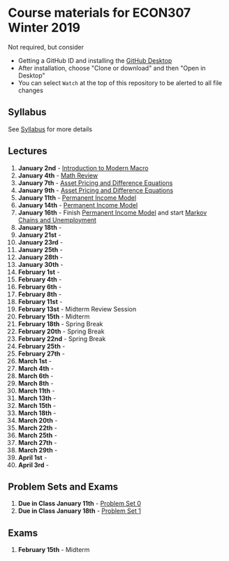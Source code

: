 # Course materials for ECON307 Winter 2019
Not required, but consider
- Getting a GitHub ID and installing the [GitHub Desktop](https://desktop.github.com/)
- After installation, choose "Clone or download" and then "Open in Desktop"
- You can select `Watch` at the top of this repository to be alerted to all file changes

## Syllabus
See [Syllabus](syllabus.md) for more details

## Lectures
1. **January 2nd** -  [Introduction to Modern Macro](/lecture_notes/intro_to_modern_macro.pdf)
2. **January 4th** - [Math Review](/lecture_notes/math_review.pdf)
3. **January 7th** - [Asset Pricing and Difference Equations](/lecture_notes/asset_pricing_difference_equations.pdf)
3. **January 9th** - [Asset Pricing and Difference Equations](/lecture_notes/asset_pricing_difference_equations.pdf)
3. **January 11th** - [Permanent Income Model](/lecture_notes/permanent_income.pdf)
4. **January 14th** - [Permanent Income Model](/lecture_notes/permanent_income.pdf)
5. **January 16th** - Finish [Permanent Income Model](/lecture_notes/permanent_income.pdf) and start [Markov Chains and Unemployment](/lecture_notes/markov_chains_unemployment.pdf) 
6. **January 18th** - 
7. **January 21st** - 
8. **January 23rd** - 
9. **January 25th** - 
10. **January 28th** - 
11. **January 30th** - 
12. **February 1st** - 
13. **February 4th** - 
14. **February 6th** - 
15. **February 8th** - 
16. **February 11st** - 
17. **February 13st** - Midterm Review Session
18. **February 15th** - Midterm
19. **February 18th** - Spring Break
20. **February 20th** - Spring Break
21. **February 22nd** - Spring Break
22. **February 25th** - 
23. **February 27th** - 
24. **March 1st** - 
25. **March 4th** - 
26. **March 6th** - 
27. **March 8th** - 
28. **March 11th** - 
29. **March 13th** - 
30. **March 15th** - 
31. **March 18th** - 
32. **March 20th** - 
33. **March 22th** - 
34. **March 25th** - 
35. **March 27th** - 
36. **March 29th** - 
37. **April 1st** - 
38. **April 3rd** - 

## Problem Sets and Exams
1. **Due in Class January 11th** - [Problem Set 0](/problem_sets/problem_set_0.pdf)
2. **Due in Class January 18th** - [Problem Set 1](/problem_sets/problem_set_1.pdf)

## Exams
1. **February 15th** - Midterm
